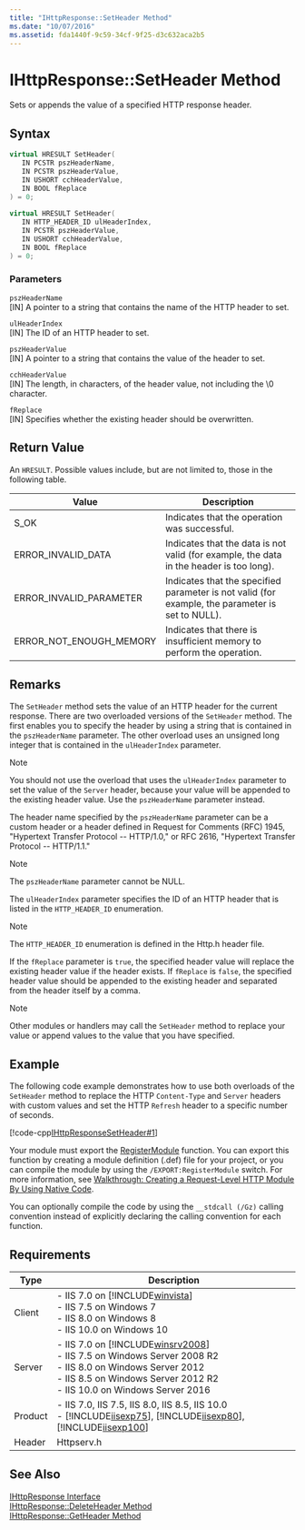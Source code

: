 ```yaml
---
title: "IHttpResponse::SetHeader Method"
ms.date: "10/07/2016"
ms.assetid: fda1440f-9c59-34cf-9f25-d3c632aca2b5
---
```

# IHttpResponse::SetHeader Method
Sets or appends the value of a specified HTTP response header.  
  
## Syntax  
  
```cpp  
virtual HRESULT SetHeader(  
   IN PCSTR pszHeaderName,  
   IN PCSTR pszHeaderValue,  
   IN USHORT cchHeaderValue,  
   IN BOOL fReplace  
) = 0;  
  
virtual HRESULT SetHeader(  
   IN HTTP_HEADER_ID ulHeaderIndex,  
   IN PCSTR pszHeaderValue,  
   IN USHORT cchHeaderValue,  
   IN BOOL fReplace  
) = 0;  
```  
  
### Parameters  
 `pszHeaderName`  
 [IN] A pointer to a string that contains the name of the HTTP header to set.  
  
 `ulHeaderIndex`  
 [IN] The ID of an HTTP header to set.  
  
 `pszHeaderValue`  
 [IN] A pointer to a string that contains the value of the header to set.  
  
 `cchHeaderValue`  
 [IN] The length, in characters, of the header value, not including the \0 character.  
  
 `fReplace`  
 [IN] Specifies whether the existing header should be overwritten.  
  
## Return Value  
 An `HRESULT`. Possible values include, but are not limited to, those in the following table.  
  
|Value|Description|  
|-----------|-----------------|  
|S_OK|Indicates that the operation was successful.|  
|ERROR_INVALID_DATA|Indicates that the data is not valid (for example, the data in the header is too long).|  
|ERROR_INVALID_PARAMETER|Indicates that the specified parameter is not valid (for example, the parameter is set to NULL).|  
|ERROR_NOT_ENOUGH_MEMORY|Indicates that there is insufficient memory to perform the operation.|  
  
## Remarks  
 The `SetHeader` method sets the value of an HTTP header for the current response. There are two overloaded versions of the `SetHeader` method. The first enables you to specify the header by using a string that is contained in the `pszHeaderName` parameter. The other overload uses an unsigned long integer that is contained in the `ulHeaderIndex` parameter.  
  
> [!NOTE]
>  You should not use the overload that uses the `ulHeaderIndex` parameter to set the value of the `Server` header, because your value will be appended to the existing header value. Use the `pszHeaderName` parameter instead.  
  
 The header name specified by the `pszHeaderName` parameter can be a custom header or a header defined in Request for Comments (RFC) 1945, "Hypertext Transfer Protocol -- HTTP/1.0," or RFC 2616, "Hypertext Transfer Protocol -- HTTP/1.1."  
  
> [!NOTE]
> The `pszHeaderName` parameter cannot be NULL.  
  
 The `ulHeaderIndex` parameter specifies the ID of an HTTP header that is listed in the `HTTP_HEADER_ID` enumeration.  
  
> [!NOTE]
> The `HTTP_HEADER_ID` enumeration is defined in the Http.h header file.  
  
 If the `fReplace` parameter is `true`, the specified header value will replace the existing header value if the header exists. If `fReplace` is `false`, the specified header value should be appended to the existing header and separated from the header itself by a comma.  
  
> [!NOTE]
> Other modules or handlers may call the `SetHeader` method to replace your value or append values to the value that you have specified.  
  
## Example  
 The following code example demonstrates how to use both overloads of the `SetHeader` method to replace the HTTP `Content-Type` and `Server` headers with custom values and set the HTTP `Refresh` header to a specific number of seconds.  
  
 [!code-cpp[IHttpResponseSetHeader#1](../../../samples/snippets/cpp/VS_Snippets_IIS/IIS7/IHttpResponseSetHeader/cpp/IHttpResponseSetHeader.cpp#1)]  
  
 Your module must export the [RegisterModule](../../web-development-reference/native-code-api-reference/pfn-registermodule-function.md) function. You can export this function by creating a module definition (.def) file for your project, or you can compile the module by using the `/EXPORT:RegisterModule` switch. For more information, see [Walkthrough: Creating a Request-Level HTTP Module By Using Native Code](../../web-development-reference/native-code-development-overview/walkthrough-creating-a-request-level-http-module-by-using-native-code.md).  
  
 You can optionally compile the code by using the `__stdcall (/Gz)` calling convention instead of explicitly declaring the calling convention for each function.  
  
## Requirements  
  
|Type|Description|  
|----------|-----------------|  
|Client|-   IIS 7.0 on [!INCLUDE[winvista](../../wmi-provider/includes/winvista-md.md)]<br />-   IIS 7.5 on Windows 7<br />-   IIS 8.0 on Windows 8<br />-   IIS 10.0 on Windows 10|  
|Server|-   IIS 7.0 on [!INCLUDE[winsrv2008](../../wmi-provider/includes/winsrv2008-md.md)]<br />-   IIS 7.5 on Windows Server 2008 R2<br />-   IIS 8.0 on Windows Server 2012<br />-   IIS 8.5 on Windows Server 2012 R2<br />-   IIS 10.0 on Windows Server 2016|  
|Product|-   IIS 7.0, IIS 7.5, IIS 8.0, IIS 8.5, IIS 10.0<br />-   [!INCLUDE[iisexp75](../../web-development-reference/native-code-api-reference/includes/iisexp75-md.md)], [!INCLUDE[iisexp80](../../web-development-reference/native-code-api-reference/includes/iisexp80-md.md)], [!INCLUDE[iisexp100](../../web-development-reference/native-code-api-reference/includes/iisexp100-md.md)]|  
|Header|Httpserv.h|  
  
## See Also  
 [IHttpResponse Interface](../../web-development-reference/native-code-api-reference/ihttpresponse-interface.md)   
 [IHttpResponse::DeleteHeader Method](../../web-development-reference/native-code-api-reference/ihttpresponse-deleteheader-method.md)   
 [IHttpResponse::GetHeader Method](../../web-development-reference/native-code-api-reference/ihttpresponse-getheader-method.md)